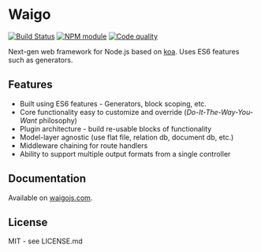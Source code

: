 # Waigo

[![Build Status](https://secure.travis-ci.org/hiddentao/waigo.png)](http://travis-ci.org/hiddentao/waigo) [![NPM module](https://badge.fury.io/js/waigo.png)](https://npmjs.org/package/waigo) [![Code quality](https://codeclimate.com/github/hiddentao/waigo.png)](https://codeclimate.com/github/hiddentao/waigo)

Next-gen web framework for Node.js based on [koa](http://koajs.com). Uses ES6 features such as generators.

## Features

* Built using ES6 features - Generators, block scoping, etc.
* Core functionality easy to customize and override (*Do-It-The-Way-You-Want* philosophy)
* Plugin architecture - build re-usable blocks of functionality
* Model-layer agnostic (use flat file, relation db, document db, etc.)
* Middleware chaining for route handlers
* Ability to support multiple output formats from a single controller

## Documentation

Available on [waigojs.com](http://waigojs.com).

## License

MIT - see LICENSE.md